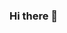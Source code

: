 ### Hi there 👋

<!--
**ibranac/ibranac** is a ✨ _special_ ✨ repository because its `README.md` (this file) appears on your GitHub profile.

Here are some ideas to get you started:

- 🔭 I’m currently getting extensive training from Perscholas in the field of cyber security and I am CySA+ certified.
- 🌱 I’m currently working as a data analyst.
- 👯 I’m looking to transition my career from data analysis to cuber securit

